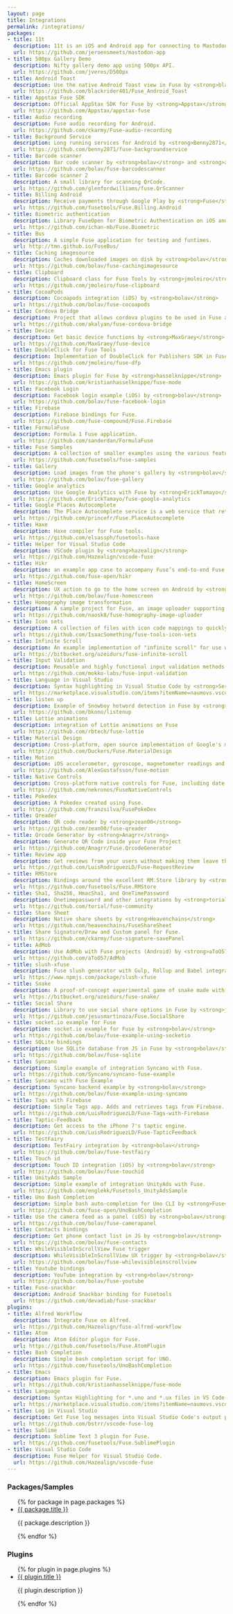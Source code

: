 ```yaml
---
layout: page
title: Integrations
permalink: /integrations/
packages:
- title: 11t
  description: 11t is an iOS and Android app for connecting to Mastodon
  url: https://github.com/jeroensmeets/mastodon-app
- title: 500px Gallery Demo
  description: Nifty gallery demo app using 500px API.
  url: https://github.com/jveres/D500px
- title: Android Toast
  description: Use the native Android Toast view in Fuse by <strong>blackrider401</strong>
  url: https://github.com/blackrider401/Fuse_Android_Toast
- title: Appstax Fuse SDK
  description: Official AppStax SDK for Fuse by <strong>Appstax</strong>
  url: https://github.com/Appstax/appstax-fuse
- title: Audio recording
  description: Fuse audio recording for Android.
  url: https://github.com/ckarmy/Fuse-audio-recording
- title: Background Service
  description: Long running services for Android by <strong>Benny2871</strong>
  url: https://github.com/benny2871/fuse-backgroundservice
- title: Barcode scanner
  description: Bar code scanner by <strong>bolav</strong> and <strong>aesmon</strong>
  url: https://github.com/bolav/fuse-barcodescanner
- title: Barcode scanner 2
  description: A small library for scanning QrCode.
  url: https://github.com/glenfordwilliams/fuse.QrScanner
- title: Billing Android
  description: Receive payments through Google Play by <strong>Fuse</strong>
  url: https://github.com/fusetools/Fuse.Billing.Android
- title: Biometric authentication
  description: Library FuseOpen for Biometric Authentication on iOS and Android
  url: https://github.com/ichan-mb/Fuse.Biometric
- title: Bus
  description: A simple Fuse application for testing and funtimes.
  url: http://tmn.github.io/FuseBus/
- title: Caching imagesource
  description: Caches downloaded images on disk by <strong>bolav</strong>
  url: https://github.com/bolav/fuse-cachingimagesource
- title: Clipboard
  description: Clipboard class for Fuse Tools by <strong>jmoleiro</strong>
  url: https://github.com/jmoleiro/fuse-clipboard
- title: CocoaPods
  description: Cocoapods integration (iOS) by <strong>bolav</strong>
  url: https://github.com/bolav/fuse-cocoapods
- title: Cordova Bridge
  description: Project that allows cordova plugins to be used in Fuse apps by <strong>akalyan</strong>
  url: https://github.com/akalyan/fuse-cordova-bridge
- title: Device
  description: Get basic device functions by <strong>MaxGraey</strong>
  url: https://github.com/MaxGraey/fuse-device
- title: DoubleClick for Fuse Tools
  description: Implementation of DoubleClick for Publishers SDK in Fuse by <strong>jmoleiro</strong>
  url: https://github.com/jmoleiro/fuse-dfp
- title: Emacs plugin
  description: Emacs plugin for Fuse by <strong>hasselknippe</strong>
  url: https://github.com/kristianhasselknippe/fuse-mode
- title: Facebook Login
  description: Facebook login example (iOS) by <strong>bolav</strong>
  url: https://github.com/bolav/fuse-facebook-login
- title: Firebase
  description: Firebase bindings for Fuse.
  url: https://github.com/fuse-compound/Fuse.Firebase
- title: FormulaFuse
  description: Formula 1 Fuse application.
  url: https://github.com/sanderdan/FormulaFuse
- title: Fuse Samples
  description: A collection of smaller examples using the various features of Fuse.
  url: https://github.com/fusetools/fuse-samples
- title: Gallery
  description: Load images from the phone's gallery by <strong>bolav</strong>
  url: https://github.com/bolav/fuse-gallery
- title: Google analytics
  description: Use Google Analytics with Fuse by <strong>ErickTamayo</strong>
  url: https://github.com/ErickTamayo/fuse-google-analytics
- title: Google Places Autocomplete
  description: The Place Autocomplete service is a web service that returns place predictions in response to an HTTP request.
  url: https://github.com/princefr/Fuse.PlaceAutocomplete
- title: Haxe
  description: Haxe compiler for Fuse tools.
  url: https://github.com/elsassph/fusetools-haxe
- title: Helper for Visual Studio Code
  description: VSCode plugin by <strong>hazealign</strong>
  url: https://github.com/Hazealign/vscode-fuse
- title: Hikr
  description: an example app case to accompany Fuse’s end-to-end Fuse app tutorial.
  url: https://github.com/fuse-open/hikr
- title: HomeScreen
  description: UX action to go to the home screen on Android by <strong>bolav</strong>
  url: https://github.com/bolav/fuse-homescreen
- title: Homography image transformation
  description: A sample project for Fuse, an image uploader supporting Homography image transformation.
  url: https://github.com/naosk8/fuse-homography-image-uploader
- title: Icon sets
  description: A collection of files with icon code mappings to quickly add icons to your fuse tools project by <strong>IsaacSomething</strong>
  url: https://github.com/IsaacSomething/fuse-tools-icon-sets
- title: Infinite Scroll
  description: An example implementation of "infinite scroll" for use with Fuse Tools version 0.26 and above.
  url: https://bitbucket.org/uzeidurs/fuse-infinite-scroll
- title: Input Validation
  description: Reusable and highly functional input validation methods in Fuse components
  url: https://github.com/mokko-labs/fuse-input-validation
- title: Language in Visual Studio
  description: Syntax highlighting in Visual Studio Code by <strong>Sergii Naumov</strong>
  url: https://marketplace.visualstudio.com/items?itemName=naumovs.vscode-fuse-syntax
- title: listen up
  description: Example of Snowboy hotword detection in Fuse by <strong>bkono</strong>
  url: https://github.com/bkono/listenup
- title: Lottie animations
  description: integration of Lottie animations on Fuse
  url: https://github.com/rbtech/fuse-lottie
- title: Material Design
  description: Cross-platform, open source implementation of Google's material design in Fuse by <strong>Duckers</strong>
  url: https://github.com/Duckers/Fuse.MaterialDesign
- title: Motion
  description: iOS accelerometer, gyroscope, magnetometer readings and more for Fuse.
  url: https://github.com/AlexGustafsson/fuse-motion
- title: Native Controls
  description: Cross-platform native controls for Fuse, including date and time picker by <strong>nekronos</strong>
  url: https://github.com/nekronos/FuseNativeControls
- title: Pokedex
  description: A Pokedex created using Fuse.
  url: https://github.com/franzsilva/FusePokeDex
- title: Qreader
  description: QR code reader by <strong>zean00</strong>
  url: https://github.com/zean00/fuse-qreader
- title: Qrcode Generator by <strong>Anagrr</strong>
  description: Generate QR Code inside your Fuse Project
  url: https://github.com/Anagrr/Fuse.QrcodeGenerator
- title: Review app
  description: Get reviews from your users without making them leave the app.
  url: https://github.com/LuisRodriguezLD/Fuse-RequestReview
- title: RMStore
  description: Bindings around the excellent RM.Store library by <strong>Fuse</strong>
  url: https://github.com/fusetools/Fuse.RMStore
- title: Sha1, Sha256, HmacSha1, and OneTimePassword
  description: Onetimepassword and other integrations by <strong>torial</strong>
  url: https://github.com/torial/fuse-community
- title: Share Sheet
  description: Native share sheets by <strong>Heavenchains</strong>
  url: https://github.com/heavenchains/FuseShareSheet
- title: Share Signature/Draw and Custom panel for Fuse.
  url: https://github.com/ckarmy/fuse-signature-savePanel
- title: AdMob
  description: Use AdMob with Fuse projects (Android) by <strong>aToO57</strong>
  url: https://github.com/aToO57/AdMob
- title: slush-xfuse
  description: Fuse slush generator with Gulp, Rollup and Babel integration.
  url: https://www.npmjs.com/package/slush-xfuse
- title: Snake
  description: A proof-of-concept experimental game of snake made with Fusetools.
  url: https://bitbucket.org/uzeidurs/fuse-snake/
- title: Social Share
  description: Library to use social share options in Fuse by <strong>jesusmartinoza</strong>
  url: https://github.com/jesusmartinoza/Fuse.SocialShare
- title: socket.io example for Fuse
  description: socket.io example for Fuse by <strong>bolav</strong>
  url: https://github.com/bolav/fuse-example-using-socketio
- title: SQLite bindings
  description: Use SQLite database from JS in Fuse by <strong>bolav</strong>
  url: https://github.com/bolav/fuse-sqlite
- title: Syncano
  description: Simple example of integration Syncano with Fuse.
  url: https://github.com/Syncano/syncano-fuse-example
- title: Syncano with Fuse Example
  description: Syncano backend example by <strong>bolav</strong>
  url: https://github.com/bolav/fuse-example-using-syncano
- title: Tags with Firebase
  description: Simple Tags app. Adds and retrieves tags from Firebase.
  url: https://github.com/LuisRodriguezLD/Fuse-Tags-with-Firebase
- title: Taptic-Feedback
  description: Get access to the iPhone 7's taptic engine.
  url: https://github.com/LuisRodriguezLD/Fuse-TapticFeedback
- title: TestFairy
  description: TestFairy integration by <strong>bolav</strong>
  url: https://github.com/bolav/fuse-testfairy
- title: Touch id
  description: Touch ID integration (iOS) by <strong>bolav</strong>
  url: https://github.com/bolav/fuse-touchid
- title: UnityAds Sample
  description: Simple example of integration UnityAds with Fuse.
  url: https://github.com/englekk/Fusetools_UnityAdsSample
- title: Uno Bash Completion
  description: Simple bash auto-completion for Uno CLI by <strong>Fuse</strong>
  url: https://github.com/fuse-open/UnoBashCompletion
- title: Use the camera feed as a panel (iOS) by <strong>bolav</strong>
  url: https://github.com/bolav/fuse-camerapanel
- title: Contacts bindings
  description: Get phone contact list in JS by <strong>bolav</strong>
  url: https://github.com/bolav/fuse-contacts
- title: WhileVisibleInScrollView Fuse trigger
  description: WhileVisibleInScrollView UX trigger by <strong>bolav</strong>
  url: https://github.com/bolav/fuse-whilevisibleinscrollview
- title: Youtube bindings
  description: YouTube integration by <strong>bolav</strong>
  url: https://github.com/bolav/fuse-youtube
- title: Fuse-snackbar
  description: Android Snackbar binding for Fusetools
  url: https://github.com/devadiab/fuse-snackbar 
plugins:
- title: Alfred Workflow
  description: Integrate Fuse on Alfred.
  url: https://github.com/Hazealign/fuse-alfred-workflow
- title: Atom
  description: Atom Editor plugin for Fuse.
  url: https://github.com/fusetools/Fuse.AtomPlugin
- title: Bash Completion
  description: Simple bash completion script for UNO.
  url: https://github.com/fusetools/UnoBashCompletion
- title: Emacs
  description: Emacs plugin for Fuse.
  url: https://github.com/kristianhasselknippe/fuse-mode
- title: Language
  description: Syntax Highlighting for *.uno and *.ux files in VS Code.
  url: https://marketplace.visualstudio.com/items?itemName=naumovs.vscode-fuse-syntax
- title: Log in Visual Studio
  description: Get Fuse log messages into Visual Studio Code's output panel.
  url: https://github.com/bstrr/vscode-fuse-log
- title: Sublime
  description: Sublime Text 3 plugin for Fuse.
  url: https://github.com/fusetools/Fuse.SublimePlugin
- title: Visual Studio Code
  description: Fuse Helper for Visual Studio Code.
  url: https://github.com/Hazealign/vscode-fuse
---
```


### Packages/Samples

<ul>
{% for package in page.packages %}
<li>
  <a href="{{ package.url }}" target="_blank">{{ package.title }}</a>
  <p>{{ package.description }}</p>
</li>
{% endfor %}
</ul>

### Plugins

<ul>
{% for plugin in page.plugins %}
<li>
  <a href="{{ plugin.url }}" target="_blank">{{ plugin.title }}</a>
  <p>{{ plugin.description }}</p>
</li>
{% endfor %}
</ul>
